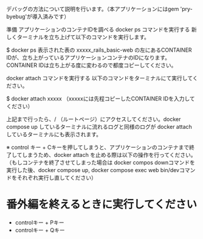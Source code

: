 デバッグの方法について説明を行います。（本アプリケーションにはgem 'pry-byebug'が導入済みです）

準備
アプリケーションのコンテナIDを調べる
docker ps コマンドを実行する
新しくターミナルを立ち上げて以下のコマンドを実行します。

$ docker ps
表示された表の xxxxx_rails_basic-web の左にあるCONTAINER IDが、立ち上がっているアプリケーションコンテナのIDになります。CONTAINER IDは立ち上がる度に変わるので都度コピーしてください。



docker attach コマンドを実行する
以下のコマンドをターミナルにて実行してください。

$ docker attach xxxxx   （xxxxxには先程コピーしたCONTAINER IDを入力してください）


上記まで行ったら、/ （ルートページ）にアクセスしてください。docker compose up しているターミナルに流れるログと同様のログが docker attach しているターミナルにも表示されます。



※ control キー + Cキーを押してしまうと、アプリケーションのコンテナまで終了してしまうため、docker attach を止める際は以下の操作を行ってください。
（もしコンテナを終了させてしまった場合は docker compos downコマンドを実行した後、docker compose up, docker compose exec web bin/devコマンドをそれぞれ実行し直してください）

# 番外編を終えるときに実行してください

- controlキー + Pキー
- controlキー + Qキー
